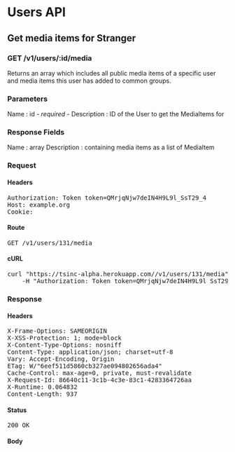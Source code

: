 # Users API

## Get media items for Stranger

### GET /v1/users/:id/media

Returns an array which includes all public media items of a specific user and media items this user has added to common groups.

### Parameters

Name : id *- required -*
Description : ID of the User to get the MediaItems for


### Response Fields

Name : array
Description : containing media items as a list of MediaItem

### Request

#### Headers

<pre>Authorization: Token token=QMrjqNjw7deIN4H9L9l_SsT29_4
Host: example.org
Cookie: </pre>

#### Route

<pre>GET /v1/users/131/media</pre>

#### cURL

<pre class="request">curl &quot;https://tsinc-alpha.herokuapp.com//v1/users/131/media&quot; -X GET \
	-H &quot;Authorization: Token token=QMrjqNjw7deIN4H9L9l_SsT29_4&quot;</pre>

### Response

#### Headers

<pre>X-Frame-Options: SAMEORIGIN
X-XSS-Protection: 1; mode=block
X-Content-Type-Options: nosniff
Content-Type: application/json; charset=utf-8
Vary: Accept-Encoding, Origin
ETag: W/&quot;6eef511d5860cb327ae094802656ada4&quot;
Cache-Control: max-age=0, private, must-revalidate
X-Request-Id: 86640c11-3c1b-4c3e-83c1-4283364726aa
X-Runtime: 0.064832
Content-Length: 937</pre>

#### Status

<pre>200 OK</pre>

#### Body

```javascript

```

